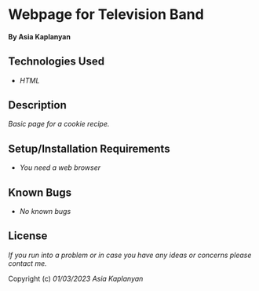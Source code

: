 # Webpage for Television Band

#### By Asia Kaplanyan

## Technologies Used

* _HTML_

## Description

_Basic page for a cookie recipe._

## Setup/Installation Requirements

* _You need a web browser_


## Known Bugs

* _No known bugs_


## License

_If you run into a problem or in case you have any ideas or concerns please contact me._

Copyright (c) _01/03/2023_ _Asia Kaplanyan_ 